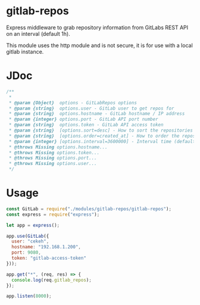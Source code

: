 # gitlab-repos

Express middleware to grab repository information from GitLabs REST API on an interval (default 1h).

This module uses the http module and is not secure, it is for use with a local gitlab instance.

# JDoc

```js
/**
 *
 * @param {Object}  options - GitLabRepos options
 * @param {string}  options.user - GitLab user to get repos for
 * @param {string}  options.hostname - GitLab hostname / IP address
 * @param {integer} options.port - GitLab API port number
 * @param {string}  options.token - GitLab API access token
 * @param {string}  [options.sort=desc] - How to sort the repositories
 * @param {string}  [options.order=created_at] - How to order the repositories
 * @param {integer} [options.interval=3600000] - Interval time (default 1h)
 * @throws Missing options.hostname...
 * @throws Missing options.token...
 * @throws Missing options.port...
 * @throws Missing options.user...
 */
```

# Usage

```js
const GitLab = require("./modules/gitlab-repos/gitlab-repos");
const express = require("express");

let app = express();

app.use(GitLab({
  user: "cekeh",
  hostname: "192.168.1.200",
  port: 9080,
  token: "gitlab-access-token"
}));

app.get("*", (req, res) => {
  console.log(req.gitlab_repos);
});

app.listen(8000);
```
